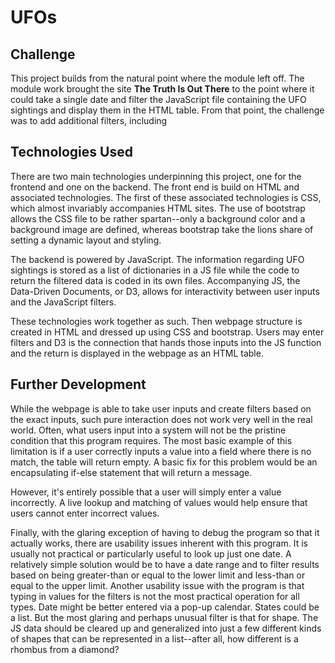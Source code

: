 # UFOs

## Challenge
This project builds from the natural point where the module left off. The module work brought the site **The Truth Is Out There** to the point where it could take a single date and filter the JavaScript file containing the UFO sightings and display them in the HTML table. From that point, the challenge was to add additional filters, including 

## Technologies Used
There are two main technologies underpinning this project, one for the frontend and one on the backend. The front end is build on HTML and associated technologies. The first of these associated technologies is CSS, which almost invariably accompanies HTML sites. The use of bootstrap allows the CSS file to be rather spartan--only a background color and a background image are defined, whereas bootstrap take the lions share of setting a dynamic layout and styling. 

The backend is powered by JavaScript. The information regarding UFO sightings is stored as a list of dictionaries in a JS file while the code to return the filtered data is coded in its own files. Accompanying JS, the Data-Driven Documents, or D3, allows for interactivity between user inputs and the JavaScript filters. 

These technologies work together as such. Then webpage structure is created in HTML and dressed up using CSS and bootstrap. Users may enter filters and D3 is the connection that hands those inputs into the JS function and the return is displayed in the webpage as an HTML table.

## Further Development
While the webpage is able to take user inputs and create filters based on the exact inputs, such pure interaction does not work very well in the real world. Often, what users input into a system will not be the pristine condition that this program requires. The most basic example of this limitation is if a user correctly inputs a value into a field where there is no match, the table will return empty. A basic fix for this problem would be an encapsulating if-else statement that will return a message.

However, it's entirely possible that a user will simply enter a value incorrectly. A live lookup and matching of values would help ensure that users cannot enter incorrect values. 

Finally, with the glaring exception of having to debug the program so that it actually works, there are usability issues inherent with this program. It is usually not practical or particularly useful to look up just one date. A relatively simple solution would be to have a date range and to filter results based on being greater-than or equal to the lower limit and less-than or equal to the upper limit. Another usability issue with the program is that typing in values for the filters is not the most practical operation for all types. Date might be better entered via a pop-up calendar. States could be a list. But the most glaring and perhaps unusual filter is that for shape. The JS data should be cleared up and generalized into just a few different kinds of shapes that can be represented in a list--after all, how different is a rhombus from a diamond?